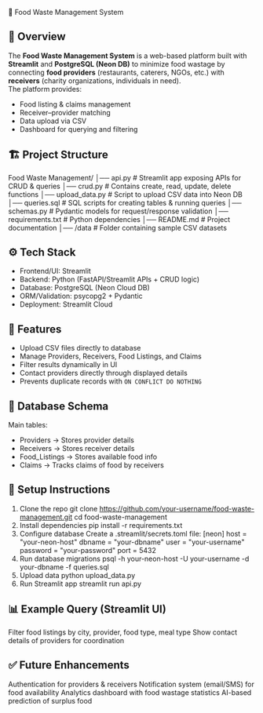 🍴 Food Waste Management System

## 📌 Overview
The **Food Waste Management System** is a web-based platform built with **Streamlit** and **PostgreSQL (Neon DB)** to minimize food wastage by connecting **food providers** (restaurants, caterers, NGOs, etc.) 
with **receivers** (charity organizations, individuals in need).  
The platform provides:
- Food listing & claims management  
- Receiver–provider matching  
- Data upload via CSV    
- Dashboard for querying and filtering  

## 🏗️ Project Structure
Food Waste Management/
│── api.py # Streamlit app exposing APIs for CRUD & queries
│── crud.py # Contains create, read, update, delete functions
│── upload_data.py # Script to upload CSV data into Neon DB
│── queries.sql # SQL scripts for creating tables & running queries
│── schemas.py # Pydantic models for request/response validation
│── requirements.txt # Python dependencies
│── README.md # Project documentation
│── /data # Folder containing sample CSV datasets

## ⚙️ Tech Stack
- Frontend/UI: Streamlit  
- Backend: Python (FastAPI/Streamlit APIs + CRUD logic)  
- Database: PostgreSQL (Neon Cloud DB)  
- ORM/Validation: psycopg2 + Pydantic  
- Deployment: Streamlit Cloud  

## 🚀 Features
- Upload CSV files directly to database  
- Manage Providers, Receivers, Food Listings, and Claims  
- Filter results dynamically in UI  
- Contact providers directly through displayed details  
- Prevents duplicate records with `ON CONFLICT DO NOTHING`  

## 🔑 Database Schema
Main tables:
- Providers → Stores provider details  
- Receivers → Stores receiver details  
- Food_Listings → Stores available food info  
- Claims → Tracks claims of food by receivers  

## 📂 Setup Instructions
1. Clone the repo
  git clone https://github.com/your-username/food-waste-management.git
  cd food-waste-management
2. Install dependencies
  pip install -r requirements.txt
3. Configure database
  Create a .streamlit/secrets.toml file:
  [neon]
  host = "your-neon-host"
  dbname = "your-dbname"
  user = "your-username"
  password = "your-password"
  port = 5432
4. Run database migrations
    psql -h your-neon-host -U your-username -d your-dbname -f queries.sql
5. Upload data
  python upload_data.py
6. Run Streamlit app
    streamlit run api.py
## 📊 Example Query (Streamlit UI)
Filter food listings by city, provider, food type, meal type
Show contact details of providers for coordination
## ✅ Future Enhancements
Authentication for providers & receivers
Notification system (email/SMS) for food availability
Analytics dashboard with food wastage statistics
AI-based prediction of surplus food
